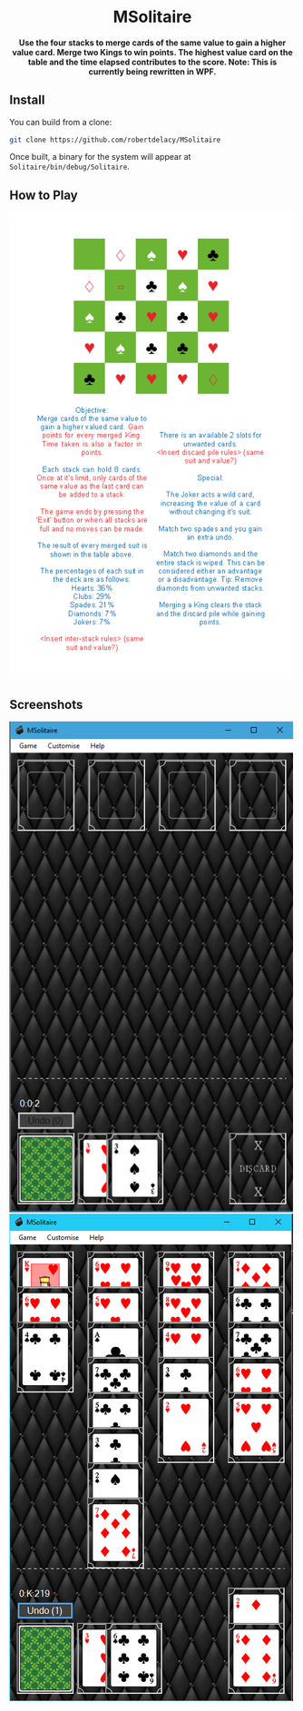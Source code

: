 <h1 align="center">
  <br>
  MSolitaire
  <br>
</h1>

<h4 align="center">Use the four stacks to merge cards of the same value to gain a higher value card. Merge two Kings to win points. The highest value card on the table and the time elapsed contributes to the score. Note: This is currently being rewritten in WPF.</h4>

## Install

You can build from a clone:

```sh
git clone https://github.com/robertdelacy/MSolitaire
```

Once built, a binary for the system will appear at `Solitaire/bin/debug/Solitaire`.

## How to Play

<img src="https://github.com/robertdelacy/MSolitaire/raw/master/UI/Help (Rules).PNG" alt="Help (Rules)" width="500">

## Screenshots

<img src="https://github.com/robertdelacy/MSolitaire/raw/master/Screenshot.jpg" alt="Screenshot" width="500">
<img src="https://github.com/robertdelacy/MSolitaire/raw/master/Screenshot 2.jpg" alt="Screenshot" width="500">
